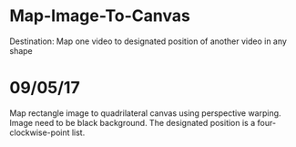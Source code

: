 # Map-Image-To-Canvas
Destination: Map one video to designated position of another video in any shape

# 09/05/17
Map rectangle image to quadrilateral canvas using perspective warping.
Image need to be black background.
The designated position is a four-clockwise-point list.
